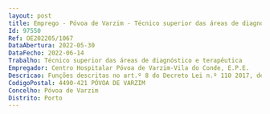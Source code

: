 ```yaml
--- 
layout: post
title: Emprego - Póvoa de Varzim - Técnico superior das áreas de diagnóstico e terapêutica
Id: 97550
Ref: OE202205/1067
DataAbertura: 2022-05-30
DataFecho: 2022-06-14
Trabalho: Técnico superior das áreas de diagnóstico e terapêutica
Empregador: Centro Hospitalar Póvoa de Varzim-Vila do Conde, E.P.E.
Descricao: Funções descritas no art.º 8 do Decreto Lei n.º 110 2017, de 31 de agosto, complementando com a alínea n) do n.º 1 do artigo n.º 5 do DL n.º 564 99, de 21 12.
CodigoPostal: 4490-421 PÓVOA DE VARZIM
Concelho: Póvoa de Varzim
Distrito: Porto
--- 
```

